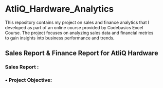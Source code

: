 # AtliQ_Hardware_Analytics
This repository contains my project on sales and finance analytics that I developed as part of an online course provided by Codebasics Excel Course. The project focuses on analyzing sales data and financial metrics to gain insights into business performance and trends.
<br>
<h2>Sales Report & Finance Report for AtliQ Hardware</h2>
<h3>Sales Report :</h3>
   <h3>• Project Objective:</h3>

